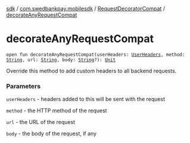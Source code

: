 [sdk](../../index.md) / [com.swedbankpay.mobilesdk](../index.md) / [RequestDecoratorCompat](index.md) / [decorateAnyRequestCompat](./decorate-any-request-compat.md)

# decorateAnyRequestCompat

`open fun decorateAnyRequestCompat(userHeaders: `[`UserHeaders`](../-user-headers/index.md)`, method: `[`String`](https://kotlinlang.org/api/latest/jvm/stdlib/kotlin/-string/index.html)`, url: `[`String`](https://kotlinlang.org/api/latest/jvm/stdlib/kotlin/-string/index.html)`, body: `[`String`](https://kotlinlang.org/api/latest/jvm/stdlib/kotlin/-string/index.html)`?): `[`Unit`](https://kotlinlang.org/api/latest/jvm/stdlib/kotlin/-unit/index.html)

Override this method to add custom headers to all backend requests.

### Parameters

`userHeaders` - headers added to this will be sent with the request

`method` - the HTTP method of the request

`url` - the URL of the request

`body` - the body of the request, if any